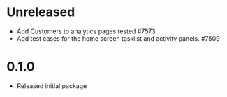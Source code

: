 # Unreleased

-   Add Customers to analytics pages tested #7573
-   Add test cases for the home screen tasklist and activity panels. #7509

# 0.1.0

-   Released initial package

